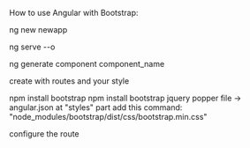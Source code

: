 How to use Angular with Bootstrap:

ng new newapp

ng serve --o

ng generate component component_name

create with routes and your style

npm install bootstrap npm install bootstrap jquery popper
  file -> angular.json at "styles" part add this command:
  "node_modules/bootstrap/dist/css/bootstrap.min.css"
  
configure the route
